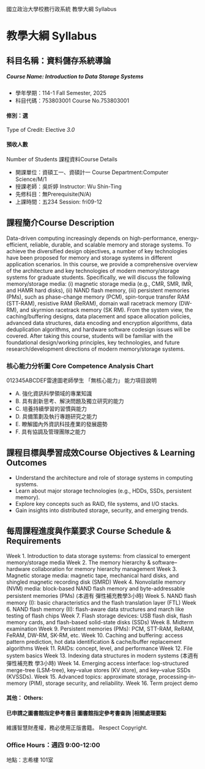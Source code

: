 國立政治大學校務行政系統 教學大綱 Syllabus
# 教學大綱 Syllabus
##  科目名稱：資料儲存系統導論
#####  Course Name: Introduction to Data Storage Systems
  * 學年學期：114-1 Fall Semester, 2025 
  * 科目代碼：753803001 Course No.753803001
#### 修別：選
Type of Credit: Elective 
_3.0_
#### 預收人數
Number of Students
課程資料Course Details
  * 開課單位：資碩工一、資碩計一 Course Department:Computer Science/M/1 
  * 授課老師：吳炘婷 Instructor: Wu Shin-Ting 
  * 先修科目：無Prerequisite(N/A)
  * 上課時間：五234 Session: fri09-12
##  課程簡介Course Description
Data-driven computing increasingly depends on high-performance, energy-efficient, reliable, durable, and scalable memory and storage systems. To achieve the diversified design objectives, a number of key technologies have been proposed for memory and storage systems in different application scenarios. In this course, we provide a comprehensive overview of the architecture and key technologies of modern memory/storage systems for graduate students. Specifically, we will discuss the following memory/storage media: (i) magnetic storage media (e.g., CMR, SMR, IMR, and HAMR hard disks), (ii) NAND flash memory, (iii) persistent memories (PMs), such as phase-change memory (PCM), spin-torque transfer RAM (STT-RAM), resistive RAM (ReRAM), domain wall racetrack memory (DW-RM), and skyrmion racetrack memory (SK RM). From the system view, the caching/buffering designs, data placement and space allocation policies, advanced data structures, data encoding and encryption algorithms, data deduplication algorithms, and hardware software codesign issues will be covered. After taking this course, students will be familiar with the foundational design/working principles, key technologies, and future research/development directions of modern memory/storage systems.
###  核心能力分析圖 Core Competence Analysis Chart
012345ABCDEF雷達圖老師學生
「無核心能力」 
能力項目說明
  * A. 強化資訊科學領域的專業知識
  * B. 具有創新思考、解決問題及獨立研究的能力
  * C. 培養持續學習的習慣與能力
  * D. 具備策劃及執行專題研究之能力
  * E. 瞭解國內外資訊科技產業的發展趨勢
  * F. 具有協調及管理團隊之能力
##  課程目標與學習成效Course Objectives & Learning Outcomes 
  * Understand the architecture and role of storage systems in computing systems.
  * Learn about major storage technologies (e.g., HDDs, SSDs, persistent memory).
  * Explore key concepts such as RAID, file systems, and I/O stacks.
  * Gain insights into distributed storage, security, and emerging trends.
##  每周課程進度與作業要求 Course Schedule & Requirements
Week 1. Introduction to data storage systems: from classical to emergent memory/storage media
Week 2. The memory hierarchy & software–hardware collaboration for memory hierarchy management
Week 3. Magnetic storage media: magnetic tape, mechanical hard disks, and shingled magnetic recording disk (SMRD)
Week 4. Nonvolatile memory (NVM) media: block-based NAND flash memory and byte-addressable persistent memories (PMs) (本週有 彈性補充教學3小時)
Week 5. NAND flash memory (I): basic characteristics and the flash translation layer (FTL)
Week 6. NAND flash memory (II): flash-aware data structures and march like testing of flash chips
Week 7. Flash storage devices: USB flash disk, flash memory cards, and flash-based solid-state disks (SSDs)
Week 8. Midterm examination
Week 9. Persistent memories (PMs): PCM, STT-RAM, ReRAM, FeRAM, DW-RM, SK-RM, etc.
Week 10. Caching and buffering: access pattern prediction, hot data identification & cache/buffer replacement algorithms
Week 11. RAIDs: concept, level, and performance
Week 12. File system basics
Week 13. Indexing data structures in modern systems (本週有彈性補充教 學3小時)
Week 14. Emerging access interface: log-structured merge-tree (LSM-tree), key–value stores (KV store), and key–value SSDs (KVSSDs).
Week 15. Advanced topics: approximate storage, processing-in-memory (PIM), storage security, and reliability.
Week 16. Term project demo
####  其他： Others:
####  已申請之圖書館指定參考書目  圖書館指定參考書查詢 |相關處理要點
維護智慧財產權，務必使用正版書籍。 Respect Copyright.
### Office Hours：週四 9:00-12:00  
地點：志希樓 101室